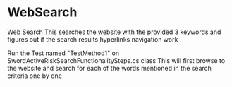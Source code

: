 # WebSearch
Web Search
This searches the website with the provided 3 keywords and figures out if the search results hyperlinks navigation work

Run the Test named "TestMethod1" on SwordActiveRiskSearchFunctionalitySteps.cs class
This will first browse to the website and search for each of the words mentioned in the search criteria one by one
